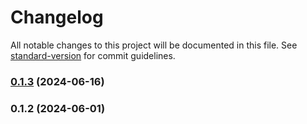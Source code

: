 # Changelog

All notable changes to this project will be documented in this file. See [standard-version](https://github.com/conventional-changelog/standard-version) for commit guidelines.

### [0.1.3](https://github.com/roodiroot/srm/compare/v0.1.2...v0.1.3) (2024-06-16)

### 0.1.2 (2024-06-01)
